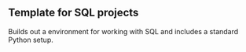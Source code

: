 
## Template for SQL projects 

Builds out a environment for working with SQL and includes a standard Python setup.


